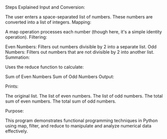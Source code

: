 
Steps Explained
Input and Conversion:

The user enters a space-separated list of numbers.
These numbers are converted into a list of integers.
Mapping:

A map operation processes each number (though here, it's a simple identity operation).
Filtering:

Even Numbers: Filters out numbers divisible by 2 into a separate list.
Odd Numbers: Filters out numbers that are not divisible by 2 into another list.
Summation:

Uses the reduce function to calculate:

Sum of Even Numbers
Sum of Odd Numbers
Output:

Prints:

The original list.
The list of even numbers.
The list of odd numbers.
The total sum of even numbers.
The total sum of odd numbers.

Purpose:

This program demonstrates functional programming techniques in Python using map, filter, and reduce to manipulate and analyze numerical data effectively.






